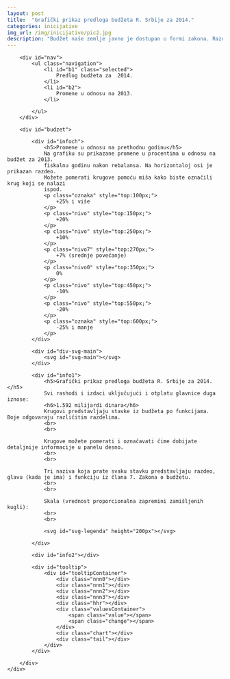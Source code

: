 ```yaml
---
layout: post
title:  "Grafički prikaz predloga budžeta R. Srbije za 2014."
categories: inicijative
img_url: /img/inicijative/pic2.jpg
description: "Budžet naše zemlje javno je dostupan u formi zakona. Razumevanje ovog dokumenta dugog 181 stranu (ili čak 563 strane sa svim objašnjenjima) zahteva dosta znanja, napora i vremena.  Ova vizuelizacija pomaže bržem sagledavanju budžeta i približava ga građanima koji nisu nužno stručnjaci za finansije"
---
```


<script src="{{ site.baseurl }}/js/d3.v3.min.js"></script>
<script src="{{ site.baseurl }}/js/budzet2014p.js"></script>
<script src="{{ site.baseurl }}/js/budzet.info.js"></script>


<div id="vis" class="section">
    <div id='box'>

        <div id="nav">
            <ul class="navigation">
                <li id="b1" class="selected">
                    Predlog budžeta za  2014.
                </li>
                <li id="b2">
                    Promene u odnosu na 2013.
                </li>

            </ul>
        </div>

        <div id="budzet">

            <div id="infoch">
                <h5>Promene u odnosu na prethodnu godinu</h5>
                Na grafiku su prikazane promene u procentima u odnosu na budžet za 2013.
                fiskalnu godinu nakon rebalansa. Na horizontaloj osi je prikazan razdeo.
                Možete pomerati krugove pomoću miša kako biste označili krug koji se nalazi
                ispod.
                <p class="oznaka" style="top:100px;">
                    +25% i više
                </p>
                <p class="nivo" style="top:150px;">
                    +20%
                </p>
                <p class="nivo" style="top:250px;">
                    +10%
                </p>
                <p class="nivo7" style="top:270px;">
                    +7% (srednje povećanje)
                </p>
                <p class="nivo0" style="top:350px;">
                    0%
                </p>
                <p class="nivo" style="top:450px;">
                    -10%
                </p>
                <p class="nivo" style="top:550px;">
                    -20%
                </p>
                <p class="oznaka" style="top:600px;">
                    -25% i manje
                </p>
            </div>

            <div id="div-svg-main">
                <svg id="svg-main"></svg>
            </div>

            <div id="info1">
                <h5>Grafički prikaz predloga budžeta R. Srbije za 2014.</h5>
                Svi rashodi i izdaci uključujući i otplatu glavnice duga iznose:
                <h6>1.592 milijardi dinara</h6>
                Krugovi predstavljaju stavke iz budžeta po funkcijama. Boje odgovaraju različitim razdelima.
                <br>
                <br>

                Krugove možete pomerati i označavati čime dobijate detaljnije informacije u panelu desno.
                <br>
                <br>

                Tri naziva koja prate svaku stavku predstavljaju razdeo, glavu (kada je ima) i funkciju iz člana 7. Zakona o budžetu.
                <br>
                <br>

                Skala (vrednost proporcionalna zapremini zamišljenih kugli):
                <br>
                <br>

                <svg id="svg-legenda" height="200px"></svg>

            </div>

            <div id="info2"></div>

            <div id="tooltip">
                <div id="tooltipContainer">
                    <div class="nnn0"></div>
                    <div class="nnn1"></div>
                    <div class="nnn2"></div>
                    <div class="nnn3"></div>
                    <div class="hhr"></div>
                    <div class="valuesContainer">
                        <span class="value"></span>
                        <span class="change"></span>
                    </div>
                    <div class="chart"></div>
                    <div class="tail"></div>
                </div>
            </div>

        </div>
    </div>
</div><!-- end .section -->